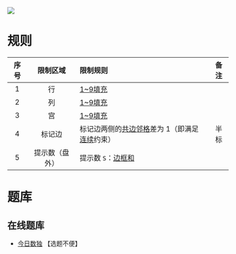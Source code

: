 ![](https://cn.sudoku.today/pic/outsidesumconsecutive/22431_241672.png)

# 规则
| 序号 | 限制区域 | 限制规则 | 备注 |
| :---: | :---: | :--- | :---: |
| 1 | 行 | [1~9填充] | |
| 2 | 列 | [1~9填充] | |
| 3 | 宫 | [1~9填充] | |
| 4 | 标记边 | 标记边两侧的[共边邻格]差为 1（即满足[连续]约束） | 半标 |
| 5 | 提示数（盘外） | 提示数 `S`：[边框和] | |

# 题库

## 在线题库
- [今日数独](https://cn.sudoku.today/g-hybrid-sudoku-consecutive-pairs-sum-frame/) 【选题不便】

[1~9填充]: ../../../rules.md#1~9填充
[共边邻格]: ../../../rules.md#共边邻格
[连续]: ../../../rules.md#连续
[边框和]: ../../../rules.md#边框和